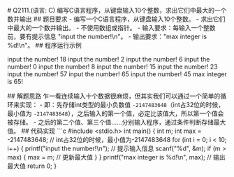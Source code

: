 \# Q2111.(语言: C) 编写C语言程序，从键盘输入10个整数，求出它们中最大的一个数并输出     ## 题目要求   - 编写一个C语言程序，从键盘输入10个整数。   - 求出它们中最大的一个数并输出。   - 不使用数组或指针。   - 输入要求：每输入一个整数前，要有提示信息 "input the number!\n"。   - 输出要求："max integer is %d!\n"。     ## 程序运行示例

input the number!
18
input the number!
2
input the number!
6
input the number!
0
input the number!
8
input the number!
15
input the number!
23
input the number!
57
input the number!
65
input the number!
45
max integer is 65!

\## 解题思路   乍一看连续输入十个数据很麻烦，但其实我们可以通过一个简单的循环来实现：   - 即：先存储int类型的最小负数值 `-2147483648`（int占32位的时候，最小值为 `-2147483648`），之后输入的第一个值，必定比该值大，所以第一个值会被存储。   - 之后的第二个值、第三个值......分别输入程序，通过条件判断存储最大值。     ## 代码实现   ```c   #include <stdio.h>       int main()    {        int m;      int max = -2147483648; // int占32位的时候，最小值为-2147483648      for (int i = 0; i < 10; i++) {          printf("input the number!\n"); // 提示输入信息          scanf("%d", &m);	          if (m > max) {              max = m; // 更新最大值          }      }      printf("max integer is %d!\n", max); // 输出最大值      return 0;   }